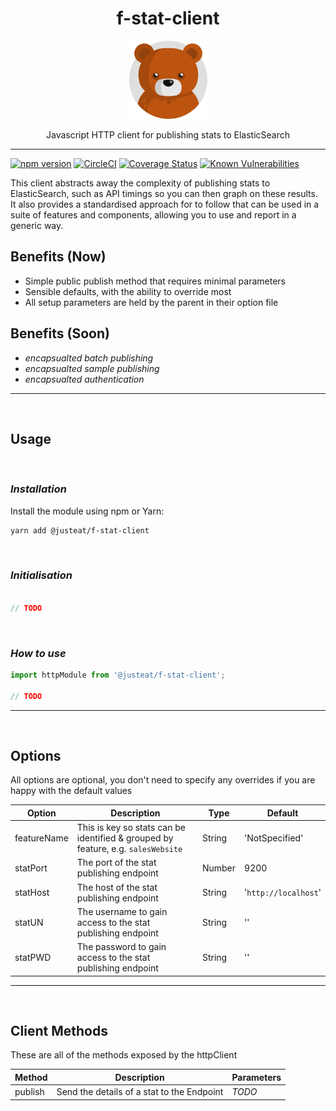 <div align="center">

# f-stat-client

<img width="125" alt="Fozzie Bear" src="../../../bear.png" />

Javascript HTTP client for publishing stats to ElasticSearch

</div>

---

[![npm version](https://badge.fury.io/js/%40justeat%2Ff-stat-client.svg)](https://badge.fury.io/js/%40justeat%2Ff-stat-client)
[![CircleCI](https://circleci.com/gh/justeat/fozzie-components.svg?style=svg)](https://circleci.com/gh/justeat/workflows/fozzie-components)
[![Coverage Status](https://coveralls.io/repos/github/justeat/f-stat-client/badge.svg)](https://coveralls.io/github/justeat/f-stat-client)
[![Known Vulnerabilities](https://snyk.io/test/github/justeat/f-stat-client/badge.svg?targetFile=package.json)](https://snyk.io/test/github/justeat/f-stat-client?targetFile=package.json)

This client abstracts away the complexity of publishing stats to ElasticSearch, such as API timings so you can then graph on these results.  It also provides a standardised approach for to follow that can be used in a suite of features and components, allowing you to use and report in a generic way.

## Benefits (Now)
- Simple public publish method that requires minimal parameters
- Sensible defaults, with the ability to override most
- All setup parameters are held by the parent in their option file

## Benefits (Soon)
- _encapsualted batch publishing_
- _encapsualted sample publishing_
- _encapsualted authentication_
<hr></br>

## Usage
</br>

### *Installation*

Install the module using npm or Yarn:

```sh
yarn add @justeat/f-stat-client
```
</br>

### *Initialisation*
```js

// TODO

```

</br>

### *How to use*
```js
import httpModule from '@justeat/f-stat-client';

// TODO

```
<hr></br>

## Options
All options are optional, you don't need to specify any overrides if you are happy with the default values

Option | Description | Type | Default
------------- | ------------- | ------------- | -------------
featureName | This is key so stats can be identified & grouped by feature, e.g. `salesWebsite` | String | 'NotSpecified'
statPort | The port of the stat publishing endpoint | Number | 9200
statHost | The host of the stat publishing endpoint | String | '`http://localhost`'
statUN | The username to gain access to the stat publishing endpoint | String | ''
statPWD | The password to gain access to the stat publishing endpoint | String | ''
<hr></br>

## Client Methods
These are all of the methods exposed by the httpClient

Method | Description | Parameters
------------- | ------------- | -------------
publish | Send the details of a stat to the Endpoint | _TODO_
